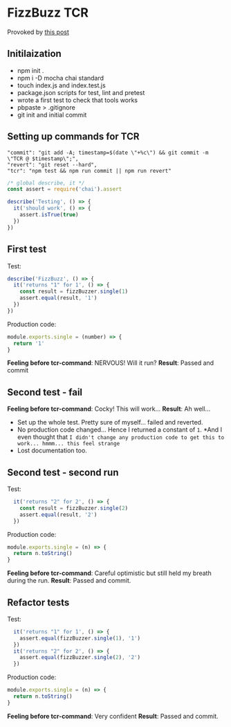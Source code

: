 # FizzBuzz TCR
Provoked by [this post](https://medium.com/@kentbeck_7670/test-commit-revert-870bbd756864)

## Initilaization

- npm init .
- npm i -D mocha chai standard
- touch index.js and index.test.js
- package.json scripts for test, lint and pretest
- wrote a first test to check that tools works
- pbpaste > .gitignore
- git init and initial commit

## Setting up commands for TCR

    "commit": "git add -A; timestamp=$(date \"+%c\") && git commit -m \"TCR @ $timestamp\";",
    "revert": "git reset --hard",
    "tcr": "npm test && npm run commit || npm run revert"

```javascript
/* global describe, it */
const assert = require('chai').assert

describe('Testing', () => {
  it('should work', () => {
    assert.isTrue(true)
  })
})
```

## First test
Test:

```javascript
describe('FizzBuzz', () => {
  it('returns "1" for 1', () => {
    const result = fizzBuzzer.single(1)
    assert.equal(result, '1')
  })
})
```

Production code:
```javascript
module.exports.single = (number) => {
  return '1'
}
```
**Feeling before tcr-command**: NERVOUS! Will it run?
**Result**: Passed and commit

## Second test - fail
**Feeling before tcr-command**: Cocky! This will work...
**Result**: Ah well...
* Set up the whole test. Pretty sure of myself... failed and reverted.
* No production code changed... Hence I returned a constant of `1`.
*And I even thought that `I didn't change any production code to get this to work... hmmm... this feel strange`
* Lost documentation too.

## Second test - second run
Test:

```javascript
  it('returns "2" for 2', () => {
    const result = fizzBuzzer.single(2)
    assert.equal(result, '2')
  })

```

Production code:
```javascript
module.exports.single = (n) => {
  return n.toString()
}
```

**Feeling before tcr-command**: Careful optimistic but still held my breath during the run.
**Result**: Passed and commit.

## Refactor tests

Test:

```javascript
  it('returns "1" for 1', () => {
    assert.equal(fizzBuzzer.single(1), '1')
  })
  it('returns "2" for 2', () => {
    assert.equal(fizzBuzzer.single(2), '2')
  })

```

Production code:
```javascript
module.exports.single = (n) => {
  return n.toString()
}
```

**Feeling before tcr-command**: Very confident
**Result**: Passed and commit.